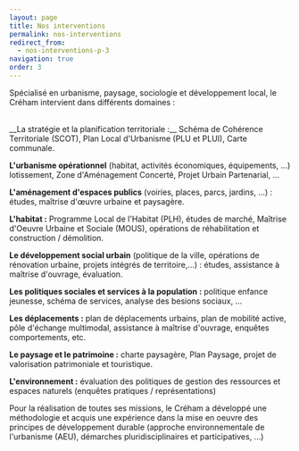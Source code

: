 ```yaml
---
layout: page
title: Nos interventions
permalink: nos-interventions
redirect_from:
  - nos-interventions-p-3
navigation: true
order: 3
---
```


Spécialisé en urbanisme, paysage, sociologie et développement local, le Créham intervient dans différents domaines :

<br>
__La stratégie et la planification territoriale :__ Schéma de Cohérence Territoriale (SCOT), Plan Local d'Urbanisme (PLU et PLUI), Carte communale.

__L'urbanisme opérationnel__ (habitat, activités économiques, équipements, ...) lotissement, Zone d'Aménagement Concerté, Projet Urbain Partenarial, ...

__L'aménagement d'espaces publics__ (voiries, places, parcs, jardins, ...) : études, maîtrise d'œuvre urbaine et paysagère.

__L'habitat :__ Programme Local de l'Habitat (PLH), études de marché, Maîtrise d'Oeuvre Urbaine et Sociale (MOUS), opérations de réhabilitation et construction / démolition.

__Le développement social urbain__ (politique de la ville, opérations de rénovation urbaine, projets intégrés de territoire,...) : études, assistance à maîtrise d'ouvrage, évaluation.

__Les politiques sociales et services à la population :__ politique enfance jeunesse, schéma de services, analyse des besions sociaux, ...

__Les déplacements :__ plan de déplacements urbains, plan de mobilité active, pôle d'échange multimodal, assistance à maîtrise d'ouvrage, enquêtes comportements, etc.

__Le paysage et le patrimoine :__ charte paysagère, Plan Paysage, projet de valorisation patrimoniale et touristique.

__L'environnement :__ évaluation des politiques de gestion des ressources et espaces naturels (enquêtes pratiques / représentations)

Pour la réalisation de toutes ses missions, le Créham a développé une méthodologie et acquis une expérience dans la mise en oeuvre des principes de développement durable (approche environnementale de l'urbanisme (AEU), démarches pluridisciplinaires et participatives, ...)
